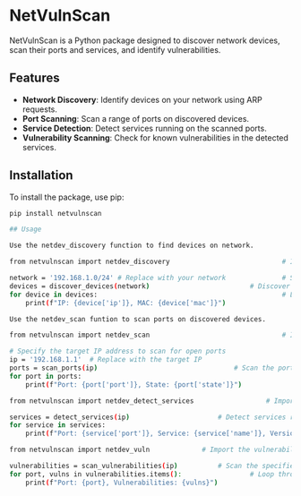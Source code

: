 # NetVulnScan

NetVulnScan is a Python package designed to discover network devices, scan their ports and services, and identify vulnerabilities.

## Features

- **Network Discovery**: Identify devices on your network using ARP requests.
- **Port Scanning**: Scan a range of ports on discovered devices.
- **Service Detection**: Detect services running on the scanned ports.
- **Vulnerability Scanning**: Check for known vulnerabilities in the detected services.

## Installation

To install the package, use pip:

```bash
pip install netvulnscan

## Usage

Use the netdev_discovery function to find devices on network.

from netvulnscan import netdev_discovery                            # Import the network discovery function from the netvulnscan package

network = '192.168.1.0/24' # Replace with your network              # Specify the network to scan (e.g., the 192.168.1.0/24 network)
devices = discover_devices(network)                         # Discover devices on the specified network
for device in devices:                                              # Loop through the discovered devices and print their IP and MAC addresses
    print(f"IP: {device['ip']}, MAC: {device['mac']}") 

Use the netdev_scan funtion to scan ports on discovered devices.

from netvulnscan import netdev_scan                                 # Import the port scanning function from the netvulnscan package

# Specify the target IP address to scan for open ports
ip = '192.168.1.1'  # Replace with the target IP            
ports = scan_ports(ip)                                  # Scan the ports on the specified IP address
for port in ports:                                                      # Loop through the scanned ports and print their port number and state (open/closed)
    print(f"Port: {port['port']}, State: {port['state']}")

from netvulnscan import netdev_detect_services                  # Import the service detection function from the netvulnscan package

services = detect_services(ip)                      # Detect services running on the specified IP address
for service in services:                                                        # Loop through the detected services and print their port number, name, and version
    print(f"Port: {service['port']}, Service: {service['name']}, Version: {service['version']}")

from netvulnscan import netdev_vuln             # Import the vulnerability scanning function from the netvulnscan package

vulnerabilities = scan_vulnerabilities(ip)          # Scan the specified IP address for known vulnerabilities
for port, vulns in vulnerabilities.items():                 # Loop through the scanned vulnerabilities and print their port number and associated vulnerabilities
    print(f"Port: {port}, Vulnerabilities: {vulns}")



